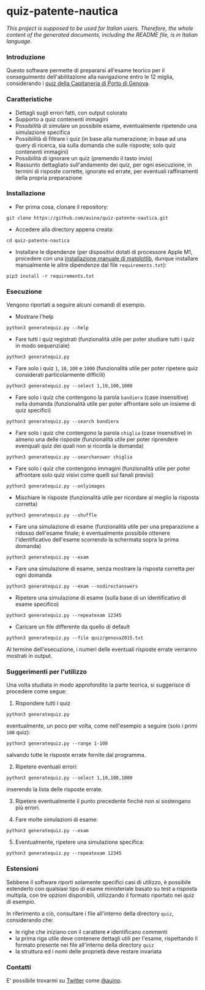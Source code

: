 # quiz-patente-nautica

*This project is supposed to be used for Italian users. Therefore, the whole content of the generated documents, including the README file, is in Italian language.*

### Introduzione ###

Questo software permette di prepararsi all'esame teorico per il conseguimento dell'abilitazione alla navigazione entro le 12 miglia, considerando i [quiz della Capitaneria di Porto di Genova](https://www.guardiacostiera.gov.it/genova/Documents/CPGE%20LISTA%20QUIZ%20BASE%20-%20aggiornamento%202018.03.07.pdf).

### Caratteristiche ###

* Dettagli sugli errori fatti, con output colorato
* Supporto a quiz contenenti immagini
* Possibilità di simulare un possibile esame, eventualmente ripetendo una simulazione specifica
* Possibilità di filtrare i quiz (in base alla numerazione; in base ad una query di ricerca, sia sulla domanda che sulle risposte; solo quiz contenenti immagini)
* Possibilità di ignorare un quiz (premendo il tasto invio)
* Riassunto dettagliato sull'andamento dei quiz, per ogni esecuzione, in termini di risposte corrette, ignorate ed errate, per eventuali raffinamenti della propria preparazione

### Installazione ###

* Per prima cosa, clonare il repository:
```
git clone https://github.com/auino/quiz-patente-nautica.git
```
* Accedere alla directory appena creata:
```
cd quiz-patente-nautica
```
* Installare le dipendenze (per dispositivi dotati di processore Apple M1, procedere con una [installazione manuale di matplotlib](https://stackoverflow.com/questions/66122146/pip-install-matplotlib-fails-on-m1-mac), dunque installare manualmente le altre dipendenze dal file `requirements.txt`):
```
pip3 install -r requirements.txt
```

### Esecuzione ###

Vengono riportati a seguire alcuni comandi di esempio.

* Mostrare l'help
```
python3 generatequiz.py --help
```
* Fare tutti i quiz registrati (funzionalità utile per poter studiare tutti i quiz in modo sequenziale)
```
python3 generatequiz.py
```
* Fare solo i quiz `1`, `10`, `100` e `1000` (funzionalità utile per poter ripetere quiz considerati particolarmente difficili)
```
python3 generatequiz.py --select 1,10,100,1000
```
* Fare solo i quiz che contengono la parola `bandiera` (case insensitive) nella domanda (funzionalità utile per poter affrontare solo un insieme di quiz specifici)
```
python3 generatequiz.py --search bandiera
```
* Fare solo i quiz che contengono la parola `chiglia` (case insensitive) in almeno una delle risposte (funzionalità utile per poter riprendere evenquali quiz dei quali non si ricorda la domanda)
```
python3 generatequiz.py --searchanswer chiglia
```
* Fare solo i quiz che contengono immagini (funzionalità utile per poter affrontare solo quiz visivi come quelli sui fanali previsi)
```
python3 generatequiz.py --onlyimages
```
* Mischiare le risposte (funzionalità utile per ricordare al meglio la risposta corretta)
```
python3 generatequiz.py --shuffle
```
* Fare una simulazione di esame (funzionalità utile per una preparazione a ridosso dell'esame finale; è eventualmente possibile ottenere l'identificativo dell'esame scorrendo la schermata sopra la prima domanda)
```
python3 generatequiz.py --exam
```
* Fare una simulazione di esame, senza mostrare la risposta corretta per ogni domanda
```
python3 generatequiz.py --exam --nodirectanswers
```
* Ripetere una simulazione di esame (sulla base di un identificativo di esame specifico)
```
python3 generatequiz.py --repeatexam 12345
```
* Caricare un file differente da quello di default
```
python3 generatequiz.py --file quiz/genova2015.txt
```

Al termine dell'esecuzione, i numeri delle eventuali risposte errate verranno mostrati in output.

### Suggerimenti per l'utilizzo ###

Una volta studiata in modo approfondito la parte teorica, si suggerisce di procedere come segue:
1. Rispondere tutti i quiz
```
python3 generatequiz.py
```
eventualmente, un poco per volta, come nell'esempio a seguire (solo i primi `100` quiz):
```
python3 generatequiz.py --range 1-100
```
salvando tutte le risposte errate fornite dal programma.

2. Ripetere eventuali errori:
```
python3 generatequiz.py --select 1,10,100,1000
```
inserendo la lista delle risposte errate.

3. Ripetere eventualmente il punto precedente finché non si sostengano più errori.

4. Fare molte simulazioni di esame:
```
python3 generatequiz.py --exam
```

5. Eventualmente, ripetere una simulazione specifica:
```
python3 generatequiz.py --repeatexam 12345
```

### Estensioni ###

Sebbene il software riporti solamente specifici casi di utilizzo, è possibile estenderlo con qualsiasi tipo di esame ministeriale basato su test a risposta multipla, con tre opzioni disponibili, utilizzando il formato riportato nei quiz di esempio.

In riferimento a ciò, consultare i file all'interno della directory `quiz`, considerando che:
* le righe che iniziano con il carattere `#` identificano commenti
* la prima riga utile deve contenere dettagli utili per l'esame, rispettando il formato presente nei file all'interno della directory `quiz`
* la struttura ed i nomi delle proprietà deve restare invariata

### Contatti ###

E' possibile trovarmi su [Twitter](https://twitter.com) come [@auino](https://twitter.com/auino).
